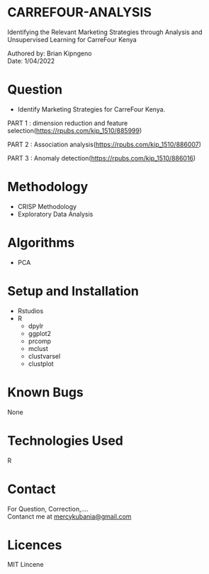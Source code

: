 # CARREFOUR-ANALYSIS

Identifying the Relevant Marketing Strategies through Analysis and Unsupervised Learning for CarreFour Kenya


Authored by: Brian Kipngeno  <br/>
Date: 1/04/2022

# Question  <br/>
  - Identify Marketing Strategies for CarreFour Kenya.
  
  PART 1 : dimension reduction and feature selection(https://rpubs.com/kip_1510/885999)
  
  PART 2 : Association analysis(https://rpubs.com/kip_1510/886007)
  
  PART 3 : Anomaly detection(https://rpubs.com/kip_1510/886016)

# Methodology
- CRISP Methodology  <br />
- Exploratory Data Analysis

# Algorithms <br/>
  - PCA <br/>
 
  
# Setup and Installation
- Rstudios <br />
- R
   - dpylr
   - ggplot2
   - prcomp
   - mclust
   - clustvarsel
   - clustplot
 
 # Known Bugs
 None
 
 # Technologies Used
 R
 
 # Contact
 For Question, Correction,....  <br />
 Contanct me at mercykubania@gmail.com
 
 # Licences
 MIT Lincene
